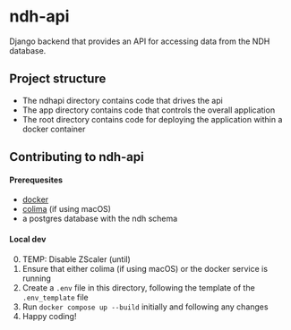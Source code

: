 # ndh-api
Django backend that provides an API for accessing data from the NDH database.

## Project structure
* The ndhapi directory contains code that drives the api
* The app directory contains code that controls the overall application
* The root directory contains code for deploying the application within a docker container


## Contributing to ndh-api
#### Prerequesites
- [docker](https://www.docker.com/)
- [colima](https://github.com/abiosoft/colima) (if using macOS)
- a postgres database with the ndh schema

#### Local dev
0. TEMP: Disable ZScaler (until)
1. Ensure that either colima (if using macOS) or the docker service is running
2. Create a `.env` file in this directory, following the template of the `.env_template` file
3. Run `docker compose up --build` initially and following any changes
4. Happy coding!